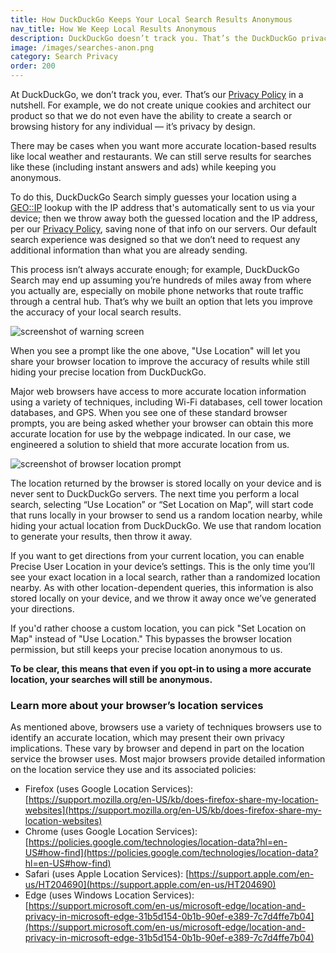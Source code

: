 ```yaml
---
title: How DuckDuckGo Keeps Your Local Search Results Anonymous
nav_title: How We Keep Local Results Anonymous
description: DuckDuckGo doesn’t track you. That’s the DuckDuckGo privacy policy in a nutshell.
image: /images/searches-anon.png
category: Search Privacy
order: 200
---
```


At DuckDuckGo, we don’t track you, ever. That’s our [Privacy Policy](https://duckduckgo.com/privacy) in a nutshell. For example, we do not create unique cookies and architect our product so that we do not even have the ability to create a search or browsing history for any individual — it’s privacy by design.

There may be cases when you want more accurate location-based results like local weather and restaurants. We can still serve results for searches like these (including instant answers and ads) while keeping you anonymous.

To do this, DuckDuckGo Search simply guesses your location using a [GEO::IP](https://en.wikipedia.org/wiki/Internet_geolocation) lookup with the IP address that's automatically sent to us via your device; then we throw away both the guessed location and the IP address, per our [Privacy Policy](https://duckduckgo.com/privacy), saving none of that info on our servers. Our default search experience was designed so that we don’t need to request any additional information than what you are already sending.

This process isn’t always accurate enough; for example, DuckDuckGo Search may end up assuming you’re hundreds of miles away from where you actually are, especially on mobile phone networks that route traffic through a central hub. That’s why we built an option that lets you improve the accuracy of your local search results.

<img alt="screenshot of warning screen" src="{{ site.baseurl }}/images/desktop_pul_prompt.png" />

When you see a prompt like the one above, "Use Location" will let you share your browser location to improve the accuracy of results while still hiding your precise location from DuckDuckGo.

Major web browsers have access to more accurate location information using a variety of techniques, including Wi-Fi databases, cell tower location databases, and GPS. When you see one of these standard browser prompts, you are being asked whether your browser can obtain this more accurate location for use by the webpage indicated. In our case, we engineered a solution to shield that more accurate location from us.

<img alt="screenshot of browser location prompt" src="{{ site.baseurl }}/images/desktop_location_prompt.png" />

The location returned by the browser is stored locally on your device and is never sent to DuckDuckGo servers. The next time you perform a local search, selecting “Use Location” or “Set Location on Map”, will start code that runs locally in your browser to send us a random location nearby, while hiding your actual location from DuckDuckGo. We use that random location to generate your results, then throw it away.

If you want to get directions from your current location, you can enable Precise User Location in your device’s settings. This is the only time you’ll see your exact location in a local search, rather than a randomized location nearby. As with other location-dependent queries, this information is also stored locally on your device, and we throw it away once we’ve generated your directions.

If you'd rather choose a custom location, you can pick "Set Location on Map" instead of "Use Location." This bypasses the browser location permission, but still keeps your precise location anonymous to us.

**To be clear, this means that even if you opt-in to using a more accurate location, your searches will still be anonymous.**

### Learn more about your browser’s location services

As mentioned above, browsers use a variety of techniques browsers use to identify an accurate location, which may present their own privacy implications. These vary by browser and depend in part on the location service the browser uses. Most major browsers provide detailed information on the location service they use and its associated policies:

-   Firefox (uses Google Location Services): [https://support.mozilla.org/en-US/kb/does-firefox-share-my-location-websites](https://support.mozilla.org/en-US/kb/does-firefox-share-my-location-websites)
-   Chrome (uses Google Location Services): [https://policies.google.com/technologies/location-data?hl=en-US#how-find](https://policies.google.com/technologies/location-data?hl=en-US#how-find)
-   Safari (uses Apple Location Services): [https://support.apple.com/en-us/HT204690](https://support.apple.com/en-us/HT204690)
-   Edge (uses Windows Location Services): [https://support.microsoft.com/en-us/microsoft-edge/location-and-privacy-in-microsoft-edge-31b5d154-0b1b-90ef-e389-7c7d4ffe7b04](https://support.microsoft.com/en-us/microsoft-edge/location-and-privacy-in-microsoft-edge-31b5d154-0b1b-90ef-e389-7c7d4ffe7b04)
